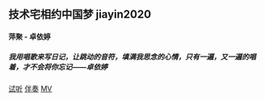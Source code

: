 ## 技术宅相约中国梦 jiayin2020
#### 萍聚 - 卓依婷
##### 我用唱歌来写日记，让跳动的音符，填满我思念的心情，只有一遍，又一遍的唱着，才不会将你忘记——卓依婷
[试听](http://ec.sycdn.kuwo.cn/daa20a22ce64a2d337165ce0704386c8/620d1677/resource/n3/20/76/3782818915.mp3)
[伴奏](https://wsaudiobssdlbig.yun.kugou.com/202202162323/86c78cf2819536e2769419327e3ad4c2/bss/extname/wsaudio/13b80d1de68bf40804d263e03a3448a1.mp3)
[MV](https://www.bilibili.com/video/av18123507)
